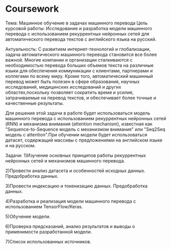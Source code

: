 # Coursework
Тема: Машинное обучение в задачах машинного перевода
Цель курсовой работы:
Исследование и разработка модели машинного перевода с использованием рекуррентных нейронных сетей для автоматического перевода текстов с английского языка на русский.

Актуальность:
С развитием интернет-технологий и глобализации, задача автоматического машинного перевода становится все более важной. Многие компании и организации сталкиваются с необходимостью перевода больших объемов текста на различные языки для обеспечения коммуникации с клиентами, партнерами и коллегами по всему миру. Кроме того, автоматический машинный перевод может быть полезен в сфере образования, научных исследований, медицинских исследований и других областях,поскольку позволяет сократить время и усилия, затрачиваемые на перевод текстов, и обеспечивает более точные и качественные результаты.

Для решения этой задачи в работе будет использоваться модель машинного перевода с использованием рекуррентных нейронных сетей (RNN) и механизма внимания (attention mechanism), известная как "Sequence-to-Sequence модель с механизмом внимания" или "Seq2Seq модель с attention".При обучении модели будет использоваться датасет, содержащий массивы с предложениями на английском языке и на русском.

Задачи:
1)Изучение основных принципов работы рекуррентных нейронных сетей и механизмов машинного перевода.

2)Провести анализ датасета и особенностей исходных данных. Предобработка данных.

3)Провести индексацию и токенизацию данных. Предобработка данных.

4)Разработка и реализация модели машинного перевода с использованием TensorFlow/Keras.

5)Обучение модели.

6)Проверка предсказаний, анализ результатов и выводы о применимости разработанной модели.

7)Список использованных источников.
